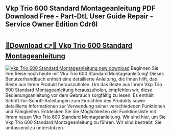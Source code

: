## Vkp Trio 600 Standard Montageanleitung PDF Download Free - Part-DtL User Guide Repair - Service Owner Edition Cdr6l

# <h2><a href="http://df73x5x.blite.top/?on=Vkp+Trio+600+Standard+Montageanleitung">🔗Download 👉🔴 Vkp Trio 600 Standard Montageanleitung</a></h2>

[![Vkp Trio 600 Standard Montageanleitung new download](https://i.imgur.com/lujVjoI.png)](http://df73x5x.blite.top/?on=Vkp+Trio+600+Standard+Montageanleitung)
Beginnen Sie Ihre Reise noch heute mit Vkp Trio 600 Standard Montageanleitung! Dieses Benutzerhandbuch enthält eine detaillierte Anleitung, die Ihnen hilft, das Beste aus Ihrem Produkt herauszuholen. Um das Beste aus Ihrem Vkp Trio 600 Standard Montageanleitung herauszuholen, empfehlen wir, diese Bedienungsanleitung vor dem Gebrauch sorgfältig zu lesen. Es enthält Schritt-für-Schritt-Anleitungen zum Einrichten des Produkts sowie detaillierte Informationen zur Verwendung seiner verschiedenen Funktionen und Fähigkeiten. Entdecken Sie die Möglichkeiten der Funktionsliste mit Ihrem neuen Vkp Trio 600 Standard Montageanleitung. Wir sind hier, um Sie Vkp Trio 600 Standard Montageanleitung zu führen. Wir sind bestrebt, Sie umfassend zu unterstützen.
